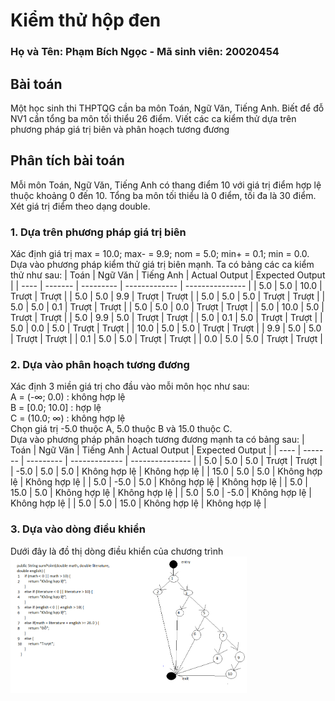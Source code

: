 # Kiểm thử hộp đen
### Họ và Tên: Phạm Bích Ngọc - Mã sinh viên: 20020454
## Bài toán
Một học sinh thi THPTQG cần ba môn Toán, Ngữ Văn, Tiếng Anh. Biết để đỗ NV1 cần tổng ba môn tối thiểu 26 điểm. Viết các ca kiểm thử dựa trên phương pháp giá trị biên và phân hoạch tương đương
## Phân tích bài toán
Mỗi môn Toán, Ngữ Văn, Tiếng Anh có thang điểm 10 với giá trị điểm hợp lệ thuộc khoảng 0 đến 10. Tổng ba môn tối thiểu là 0 điểm, tối đa là 30 điểm. Xét giá trị điểm theo dạng double.
### 1. Dựa trên phương pháp giá trị biên
Xác định giá trị max = 10.0; max- = 9.9; nom = 5.0; min+ = 0.1; min = 0.0. Dựa vào phương pháp kiểm thử giá trị biên mạnh. Ta có bảng các ca kiểm thử như sau: 
| Toán | Ngữ Văn | Tiếng Anh | Actual Output | Expected Output |
| ---- | ------- | --------- | ------------- | --------------- |
| 5.0  |    5.0  |     10.0  | Trượt         | Trượt           |
| 5.0  |    5.0  |     9.9   | Trượt         | Trượt           |
| 5.0  |    5.0  |     5.0   | Trượt         | Trượt           |
| 5.0  |    5.0  |     0.1   | Trượt         | Trượt           |
| 5.0  |    5.0  |     0.0   | Trượt         | Trượt           |
| 5.0  |    10.0 |     5.0   | Trượt         | Trượt           |
| 5.0  |    9.9  |     5.0   | Trượt         | Trượt           |
| 5.0  |    0.1  |     5.0   | Trượt         | Trượt           |
| 5.0  |    0.0  |     5.0   | Trượt         | Trượt           |
| 10.0 |    5.0  |     5.0   | Trượt         | Trượt           |
| 9.9  |    5.0  |     5.0   | Trượt         | Trượt           |
| 0.1  |    5.0  |     5.0   | Trượt         | Trượt           |
| 0.0  |    5.0  |     5.0   | Trượt         | Trượt           |
### 2. Dựa vào phân hoạch tương đương
Xác định 3 miền giá trị cho đầu vào mỗi môn học như sau:\
A = (-∞; 0.0) : không hợp lệ \
B = [0.0; 10.0] : hợp lệ \
C = (10.0; ∞) : không hợp lệ \
Chọn giá trị -5.0 thuộc A, 5.0 thuộc B và 15.0 thuộc C. \
Dựa vào phương pháp phân hoạch tương đương mạnh ta có bảng sau:
| Toán | Ngữ Văn | Tiếng Anh | Actual Output | Expected Output |
| ---- | ------- | --------- | ------------- | --------------- |
|  5.0 |    5.0  |     5.0   | Trượt         | Trượt           |
| -5.0 |    5.0  |     5.0   | Không hợp lệ  | Không hợp lệ    |
| 15.0 |    5.0  |     5.0   | Không hợp lệ  | Không hợp lệ    |
|  5.0 |   -5.0  |     5.0   | Không hợp lệ  | Không hợp lệ    |
|  5.0 |   15.0  |     5.0   | Không hợp lệ  | Không hợp lệ    |
|  5.0 |    5.0  |    -5.0   | Không hợp lệ  | Không hợp lệ    |
|  5.0 |    5.0  |    15.0   | Không hợp lệ  | Không hợp lệ    |
### 3. Dựa vào dòng điều khiển
Dưới đây là đồ thị dòng điều khiển của chương trình
<img src="img/CFG.png" width=75% height=75%>